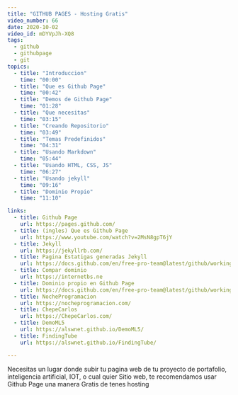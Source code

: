 ```yaml
---
title: "GITHUB PAGES - Hosting Gratis"
video_number: 66
date: 2020-10-02
video_id: mDYVpJh-XQ8
tags:
  - github
  - githubpage
  - git
topics:
  - title: "Introduccion"
    time: "00:00"
  - title: "Que es Github Page"
    time: "00:42"
  - title: "Demos de Github Page"
    time: "01:28"
  - title: "Que necesitas"
    time: "03:15"
  - title: "Creando Repositorio"
    time: "03:49"
  - title: "Temas Predefinidos"
    time: "04:31"
  - title: "Usando Markdown"
    time: "05:44"
  - title: "Usando HTML, CSS, JS"
    time: "06:27"
  - title: "Usando jekyll"
    time: "09:16"
  - title: "Dominio Propio"
    time: "11:10"

links:
  - title: Github Page
    url: https://pages.github.com/
  - title: (ingles) Que es Github Page
    url: https://www.youtube.com/watch?v=2MsN8gpT6jY
  - title: Jekyll
    url: https://jekyllrb.com/
  - title: Pagina Estatigas generadas Jekyll
    url: https://docs.github.com/en/free-pro-team@latest/github/working-with-github-pages/setting-up-a-github-pages-site-with-jekyll
  - title: Compar dominio
    url: https://internetbs.ne
  - title: Dominio propio en Github Page
    url: https://docs.github.com/en/free-pro-team@latest/github/working-with-github-pages/configuring-a-custom-domain-for-your-github-pages-site
  - title: NocheProgramacion
    url: https://nocheprogramacion.com/
  - title: ChepeCarlos
    url: https://ChepeCarlos.com/
  - title: DemoML5
    url: https://alswnet.github.io/DemoML5/
  - title: FindingTube
    url: https://alswnet.github.io/FindingTube/

---
```


Necesitas un lugar donde subir tu pagina web de tu proyecto de portafolio, inteligencia artificial,  IOT, o cual quier Sitio web, te recomendamos usar Github Page una manera Gratis de tenes hosting 
